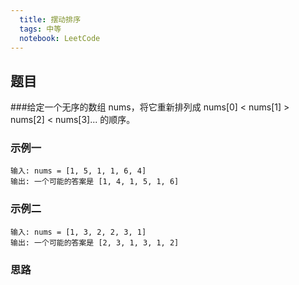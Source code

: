 ```yaml
---
  title: 摆动排序
  tags: 中等
  notebook: LeetCode
---
```


## 题目

###给定一个无序的数组 nums，将它重新排列成 nums[0] < nums[1] > nums[2] < nums[3]... 的顺序。

### 示例一
```
输入: nums = [1, 5, 1, 1, 6, 4]
输出: 一个可能的答案是 [1, 4, 1, 5, 1, 6]
```

### 示例二
```
输入: nums = [1, 3, 2, 2, 3, 1]
输出: 一个可能的答案是 [2, 3, 1, 3, 1, 2]
```

### 思路
```

```